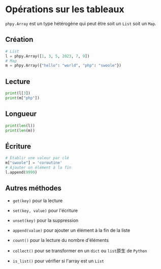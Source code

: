 # Opérations sur les tableaux

`phpy.Array` est un type hétérogène qui peut être soit un `List` soit un `Map`.

## Création
```python
# List
l = phpy.Array([1, 3, 5, 2023, 7, 9])
# Map
m = phpy.Array({"hello": "world", "php": "swoole"})
```

## Lecture
```python
print(l[3])
print(m["php"])
```

## Longueur
```python
print(len(l))
print(len(m))
```

## Écriture
```python
# Établir une valeur par clé
m["swoole"] = 'coroutine'
# Ajouter un élément à la fin
l.append(9999)
```

## Autres méthodes

- `get(key)` pour la lecture

- `set(key, value)` pour l'écriture

- `unset(key)` pour la suppression

- `append(value)` pour ajouter un élément à la fin de la liste

- `count()` pour la lecture du nombre d'éléments
- `collect()` pour se transformer en un `dict` ou `list`原生 de `Python`
- `is_list()` pour vérifier si l'array est un `List`
